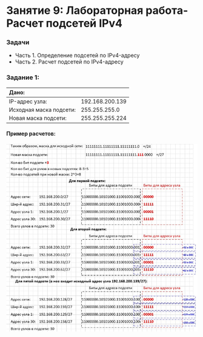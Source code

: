 # Занятие 9: Лабораторная работа-Расчет подсетей IPv4

### Задачи
* Часть 1. Определение подсетей по IPv4-адресу
* Часть 2. Расчет подсетей по IPv4-адресу

### Задание 1:

| Дано: | |
| :------------ | :------------ |
| IP-адрес узла: | 192.168.200.139 |
| Исходная маска подсети: | 255.255.255.0 |
| Новая маска подсети: | 255.255.255.224 |

#### Пример расчетов:

![](R1.jpg)
